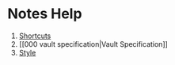 # Notes Help

1. [Shortcuts](shortcuts.md)
2. [[000 vault specification|Vault Specification]]
3. [Style](Style%20Help.md)

